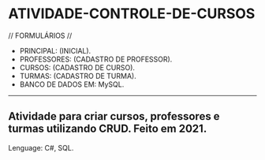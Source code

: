 # ATIVIDADE-CONTROLE-DE-CURSOS
// FORMULÁRIOS //
- PRINCIPAL: (INICIAL).
- PROFESSORES: (CADASTRO DE PROFESSOR).
- CURSOS: (CADASTRO DE CURSO).
- TURMAS: (CADASTRO DE TURMA).
- BANCO DE DADOS EM: MySQL.
--------------------------------------------
Atividade para criar cursos, professores e turmas utilizando CRUD.
Feito em 2021.
--------------------------------------------
Lenguage: C#, SQL.
